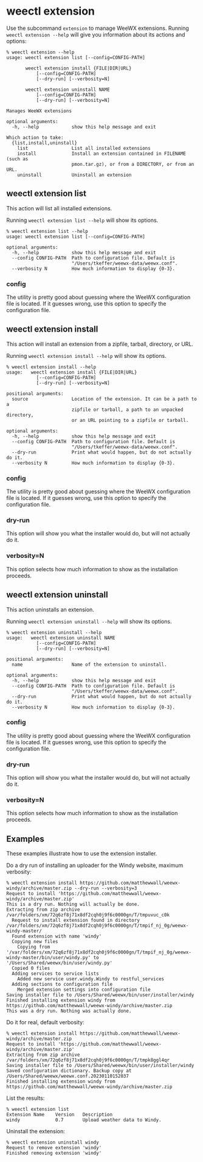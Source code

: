 # weectl extension

Use the subcommand `extension` to manage WeeWX extensions. Running
`weectl extension --help` will give you information about its actions
and options:

```shell
% weectl extension --help
usage: weectl extension list [--config=CONFIG-PATH]

       weectl extension install {FILE|DIR|URL}
           [--config=CONFIG-PATH]
           [--dry-run] [--verbosity=N]

       weectl extension uninstall NAME
           [--config=CONFIG-PATH]
           [--dry-run] [--verbosity=N]

Manages WeeWX extensions

optional arguments:
  -h, --help            show this help message and exit

Which action to take:
  {list,install,uninstall}
    list                List all installed extensions
    install             Install an extension contained in FILENAME (such as
                        pmon.tar.gz), or from a DIRECTORY, or from an URL.
    uninstall           Uninstall an extension
```


## weectl extension list

This action will list all installed extensions.

Running `weectl extension list --help` will show its options.

```shell
% weectl extension list --help
usage: weectl extension list [--config=CONFIG-PATH]

optional arguments:
  -h, --help            show this help message and exit
  --config CONFIG-PATH  Path to configuration file. Default is
                        "/Users/tkeffer/weewx-data/weewx.conf".
  --verbosity N         How much information to display {0-3}.
```

### config

The utility is pretty good about guessing where the WeeWX configuration file
is located. If it guesses wrong, use this option to specify the configuration
file.


## weectl extension install

This action will install an extension from a zipfile, tarball, directory, or
URL.

Running `weectl extension install --help` will show its options.

```shell
% weectl extension install --help
usage:   weectl extension install {FILE|DIR|URL}
           [--config=CONFIG-PATH]
           [--dry-run] [--verbosity=N]

positional arguments:
  source                Location of the extension. It can be a path to a
                        zipfile or tarball, a path to an unpacked directory,
                        or an URL pointing to a zipfile or tarball.

optional arguments:
  -h, --help            show this help message and exit
  --config CONFIG-PATH  Path to configuration file. Default is
                        "/Users/tkeffer/weewx-data/weewx.conf".
  --dry-run             Print what would happen, but do not actually do it.
  --verbosity N         How much information to display {0-3}.
```

### config

The utility is pretty good about guessing where the WeeWX configuration file
is located. If it guesses wrong, use this option to specify the configuration
file.

### dry-run

This option will show you what the installer would do, but will not actually
do it.

### verbosity=N

This option selects how much information to show as the installation proceeds.


## weectl extension uninstall

This action uninstalls an extension.

Running `weectl extension uninstall --help` will show its options.

```shell
% weectl extension uninstall --help
usage:   weectl extension uninstall NAME
           [--config=CONFIG-PATH]
           [--dry-run] [--verbosity=N]

positional arguments:
  name                  Name of the extension to uninstall.

optional arguments:
  -h, --help            show this help message and exit
  --config CONFIG-PATH  Path to configuration file. Default is
                        "/Users/tkeffer/weewx-data/weewx.conf".
  --dry-run             Print what would happen, but do not actually do it.
  --verbosity N         How much information to display {0-3}.
```

### config

The utility is pretty good about guessing where the WeeWX configuration file
is located. If it guesses wrong, use this option to specify the configuration
file.

### dry-run

This option will show you what the installer would do, but will not actually
do it.

### verbosity=N

This option selects how much information to show as the installation proceeds.


## Examples

These examples illustrate how to use the extension installer.

Do a dry run of installing an uploader for the Windy website, maximum
verbosity:

``` shell
% weectl extension install https://github.com/matthewwall/weewx-windy/archive/master.zip --dry-run --verbosity=3
Request to install 'https://github.com/matthewwall/weewx-windy/archive/master.zip'
This is a dry run. Nothing will actually be done.
Extracting from zip archive /var/folders/xm/72q6zf8j71x8df2cqh0j9f6c0000gn/T/tmpuvuc_c0k
  Request to install extension found in directory /var/folders/xm/72q6zf8j71x8df2cqh0j9f6c0000gn/T/tmpif_nj_0g/weewx-windy-master/
  Found extension with name 'windy'
  Copying new files
    Copying from '/var/folders/xm/72q6zf8j71x8df2cqh0j9f6c0000gn/T/tmpif_nj_0g/weewx-windy-master/bin/user/windy.py' to '/Users/Shared/weewx/bin/user/windy.py'
  Copied 0 files
  Adding services to service lists
    Added new service user.windy.Windy to restful_services
  Adding sections to configuration file
    Merged extension settings into configuration file
Saving installer file to /Users/Shared/weewx/bin/user/installer/windy
Finished installing extension windy from https://github.com/matthewwall/weewx-windy/archive/master.zip
This was a dry run. Nothing was actually done.
```

Do it for real, default verbosity:

```shell
% weectl extension install https://github.com/matthewwall/weewx-windy/archive/master.zip
Request to install 'https://github.com/matthewwall/weewx-windy/archive/master.zip'
Extracting from zip archive /var/folders/xm/72q6zf8j71x8df2cqh0j9f6c0000gn/T/tmpk8ggl4qr
Saving installer file to /Users/Shared/weewx/bin/user/installer/windy
Saved configuration dictionary. Backup copy at /Users/Shared/weewx/weewx.conf.20230110152037
Finished installing extension windy from https://github.com/matthewwall/weewx-windy/archive/master.zip
```

List the results:

```shell
% weectl extension list                                                                 
Extension Name    Version   Description
windy             0.7       Upload weather data to Windy.
```

Uninstall the extension:

```shell
% weectl extension uninstall windy
Request to remove extension 'windy'
Finished removing extension 'windy'
```
